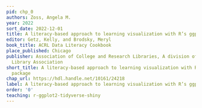 ```yaml
---
pid: chp_0
authors: Zoss, Angela M.
year: 2022
sort_date: 2022-12-01
title: A literacy-based approach to learning visualization with R’s ggplot2 package
editor: Getz, Kelly, and Brodsky, Meryl
book_title: ACRL Data Literacy Cookbook
place_published: Chicago
publisher: Association of College and Research Libraries, A division of the American
  Library Association
short_title: A literacy-based approach to learning visualization with R’s ggplot2
  package
chap_url: https://hdl.handle.net/10161/24218
label: A literacy-based approach to learning visualization with R’s ggplot2 package
order: '0'
teaching: r-ggplot2-tidyverse-shiny
---
```

